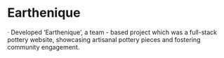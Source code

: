 # Earthenique
·	Developed ‘Earthenique’, a team - based project which was a full-stack pottery website, showcasing artisanal pottery pieces and fostering community engagement.
